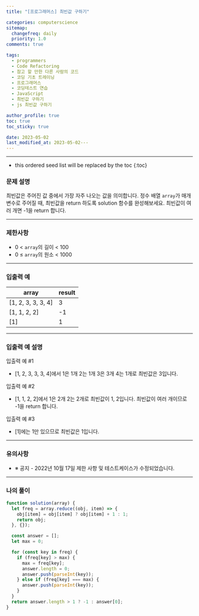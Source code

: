 ```yaml
---
title: "[프로그래머스] 최빈값 구하기"

categories: computerscience
sitemap:
  changefreq: daily
  priority: 1.0
comments: true

tags:
  - programmers
  - Code Refactoring
  - 참고 할 만한 다른 사람의 코드
  - 코딩 기초 트레이닝
  - 프로그래머스
  - 코딩테스트 연습
  - JavaScript
  - 최빈값 구하기
  - js 최빈값 구하기

author_profile: true
toc: true
toc_sticky: true

date: 2023-05-02
last_modified_at: 2023-05-02---
---
```


---

<!-- prettier-ignore -->
* this ordered seed list will be replaced by the toc 
{:toc}

### 문제 설명

최빈값은 주어진 값 중에서 가장 자주 나오는 값을 의미합니다. 정수 배열 `array`가 매개변수로 주어질 때, 최빈값을 return 하도록 solution 함수를 완성해보세요. 최빈값이 여러 개면 -1을 return 합니다.

---

### 제한사항

- 0 < `array`의 길이 < 100
- 0 ≤ `array`의 원소 < 1000

---

### 입출력 예

| array              | result |
| ------------------ | ------ |
| [1, 2, 3, 3, 3, 4] | 3      |
| [1, 1, 2, 2]       | -1     |
| [1]                | 1      |

---

### **입출력 예 설명**

입출력 예 #1

- [1, 2, 3, 3, 3, 4]에서 1은 1개 2는 1개 3은 3개 4는 1개로 최빈값은 3입니다.

입출력 예 #2

- [1, 1, 2, 2]에서 1은 2개 2는 2개로 최빈값이 1, 2입니다. 최빈값이 여러 개이므로 -1을 return 합니다.

입출력 예 #3

- [1]에는 1만 있으므로 최빈값은 1입니다.

---

### **유의사항**

- ※ 공지 - 2022년 10월 17일 제한 사항 및 테스트케이스가 수정되었습니다.

---

### 나의 풀이

```jsx
function solution(array) {
  let freq = array.reduce((obj, item) => {
    obj[item] = obj[item] ? obj[item] + 1 : 1;
    return obj;
  }, {});

  const answer = [];
  let max = 0;

  for (const key in freq) {
    if (freq[key] > max) {
      max = freq[key];
      answer.length = 0;
      answer.push(parseInt(key));
    } else if (freq[key] === max) {
      answer.push(parseInt(key));
    }
  }
  return answer.length > 1 ? -1 : answer[0];
}
```
